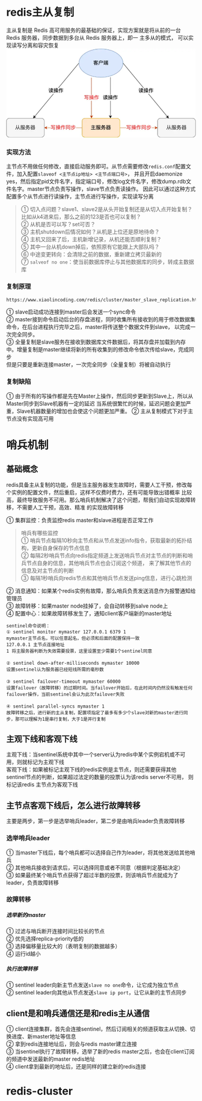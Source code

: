 # redis主从复制
主从复制是 Redis 高可用服务的最基础的保证，实现方案就是将从前的一台 Redis 服务器，同步数据到多台从 Redis 服务器上，即一 主多从的模式，
可以实现读写分离和容灾恢复
![img.png](images/redis主从复制.png)

### 实现方法  
主节点不用做任何修改，直接启动服务即可。从节点需要修改```redis.conf```配置文件，加入配置```slaveof <主节点ip地址> <主节点端口号>```，
并且开启daemonize yes，然后指定pid文件名字，指定端口号，修改log文件名字，修改dump.rdb文件名字。master节点负责写操作，slave节点负责读操作。
因此可以通过这种方式配置多个从节点进行读操作，主节点进行写操作，实现读写分离

> ① 切入点问题？slave1、slave2是从头开始复制还是从切入点开始复制？比如从k4进来后，那么之前的123是否也可以复制？  
> ② 从机是否可以写？set可否？  
> ③ 主机shutdown后情况如何？从机是上位还是原地待命？  
> ④ 主机又回来了后，主机新增记录，从机还能否顺利复制？  
> ⑤ 其中一台从机down掉后，依照原有它能跟上大部队吗？  
> ⑥ 中途变更转向：会清除之前的数据，重新建立拷贝最新的  
> ⑦ ```salveof no one```：使当前数据库停止与其他数据库的同步，转成主数据库  

### 复制原理
```
https://www.xiaolincoding.com/redis/cluster/master_slave_replication.html
```
① slave启动成功连接到master后会发送一个sync命令  
② master接到命令启动后台的存盘进程，同时收集所有接收到的用于修改数据集命令，在后台进程执行完毕之后，master将传送整个数据文件到slave，
以完成一次完全同步。  
③ 全量复制是slave服务在接收到数据库文件数据后，将其存盘并加载到内存中。增量复制是master继续将新的所有收集到的修改命令依次传给slave，完成同步  
但是只要是重新连接master，一次完全同步（全量复制）将被自动执行

### 复制缺陷  
① 由于所有的写操作都是先在Master上操作，然后同步更新到Slave上，所以从Master同步到Slave机器有一定的延迟
当系统很繁忙的时候，延迟问题会更加严重，Slave机器数量的增加也会使这个问题更加严重。
② 主从复制模式下对于主节点没有实现高可用

# 哨兵机制
## 基础概念
redis具备主从复制的功能，但是当主服务器发生故障时，需要人工干预，修改每个实例的配置文件，然后重启，这样不仅费时费力，还有可能导致出错概率
比较高，最终导致服务不可用。那么哨兵机制解决了这个问题，帮我们自动实现故障转移，不需要人工干预，高效、精准 的实现故障转移  

① 集群监控：负责监控redis master和slave进程是否正常工作  

> 哨兵有哪些监控  
> ① 哨兵节点每隔10秒向主节点和从节点发送info指令，获取最新的拓扑结构，更新自身保存的节点信息  
> ② 每隔2秒哨兵节点向redis指定频道上发送哨兵节点对主节点的判断和哨兵节点自身的信息，其他哨兵节点也会订阅这个频道，
> 来了解其他节点的信息及对主节点的判断  
> ③ 每隔1秒哨兵向redis节点和其他哨兵节点发送ping信息，进行心跳检测

② 消息通知：如果某个redis实例有故障，那么哨兵负责发送消息作为报警通知给管理员  
③ 故障转移：如果master node挂掉了，会自动转移到salve node上  
④ 配置中心：如果故障转移发生了，通知client客户端新的master地址

```
sentinel命令说明：  
① sentinel monitor mymaster 127.0.0.1 6379 1  
mymaster主节点名，可以任意起名，但必须和后面的配置保持一致  
127.0.0.1 主节点连接地址  
1 将主服务器判断为失效需要投票，这里设置至少需要1个sentinel同意  

② sentinel down-after-milliseconds mymaster 10000  
设置sentinel认为服务器已经短线所需的毫秒数  

③ sentinel failover-timeout mymaster 60000  
设置failover（故障转移）的过期时间。当failover开始后，在此时间内仍然没有触发任何failover操作，当前sentinel会认为此次failover失败  

④ sentinel parallel-syncs mymaster 1  
故障转移之后，进行新的主从复制，配置项指定了最多有多少个slave对新的master进行同步，那可以理解为1是串行复制，大于1是并行复制
```

## 主观下线和客观下线
主观下线：当sentinel系统中其中一个server认为redis中某个实例宕机或不可用，则就标记为主观下线  
客观下线：如果被标记主观下线的redis实例是主节点，则还需要获得其他sentinel节点的判断，如果超过法定的数量的投票认为该redis server不可用，
则标记该redis 主节点为客观下线

## 主节点客观下线后，怎么进行故障转移
主要是两步，第一步是选举哨兵leader，第二步是由哨兵leader负责故障转移
### 选举哨兵leader
① 当master下线后，每个哨兵都可以选择自己作为leader，将其他发送给其他哨兵  
② 其他哨兵接收到请求后，可以选择同意或者不同意（根据判定基础决定）  
③ 如果最终某个哨兵节点获得了超过半数的投票，则该哨兵节点就成为了leader，负责故障转移

### 故障转移
##### 选举新的master
① 过滤与哨兵断开连接时间比较长的节点  
② 优先选择replica-priority低的  
③ 选择偏移量比较大的（表明复制的数据越多）  
④ 运行id越小

##### 执行故障转移
① sentinel leader向新主节点发送```slave no one```命令，让它成为独立节点  
② sentinel leader向其他从节点发送```slave ip port```，让它从新的主节点同步

## client是和哨兵通信还是和redis主从通信
① client连接集群，首先会连接sentinel，然后订阅相关的频道获取主从切换、切换进度、新master地址等信息  
② 拿到redis连接地址后，则会与redis master建立连接  
③ 当sentinel执行了故障转移，选举了新的redis master之后，也会在client订阅的频道中发送最新的master redis地址  
④ client拿到最新的地址后，还是同样的建立新的redis连接

# redis-cluster
